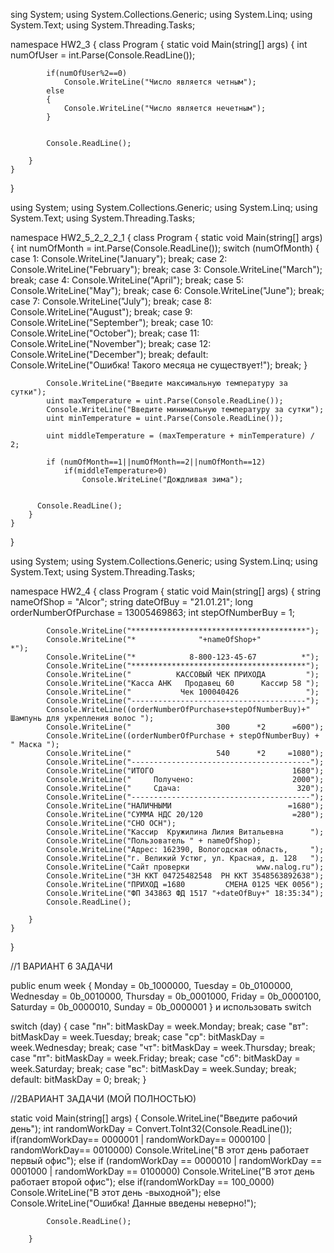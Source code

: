 sing System;
using System.Collections.Generic;
using System.Linq;
using System.Text;
using System.Threading.Tasks;

namespace HW2_3
{
    class Program
    {
        static void Main(string[] args)
        {
            int numOfUser = int.Parse(Console.ReadLine());

            if(numOfUser%2==0)
                Console.WriteLine("Число является четным");
            else 
            {
                Console.WriteLine("Число является нечетным");
            }


            Console.ReadLine();

        }
    }
}

using System;
using System.Collections.Generic;
using System.Linq;
using System.Text;
using System.Threading.Tasks;

namespace HW2_5_2_2_2_1
{
    class Program
    {
        static void Main(string[] args)
        {
            int numOfMonth = int.Parse(Console.ReadLine());
            switch (numOfMonth)
            {
                case 1:
                    Console.WriteLine("January");
                    break;
                case 2:
                    Console.WriteLine("February");
                    break;
                case 3:
                    Console.WriteLine("March");
                    break;
                case 4:
                    Console.WriteLine("April");
                    break;
                case 5:
                    Console.WriteLine("May");
                    break;
                case 6:
                    Console.WriteLine("June");
                    break;
                case 7:
                    Console.WriteLine("July");
                    break;
                case 8:
                    Console.WriteLine("August");
                    break;
                case 9:
                    Console.WriteLine("September");
                    break;
                case 10:
                    Console.WriteLine("October");
                    break;
                case 11:
                    Console.WriteLine("November");
                    break;
                case 12:
                    Console.WriteLine("December");
                    break;
                default:
                    Console.WriteLine("Ошибка! Такого месяца не существует!");
                    break;
            }

            Console.WriteLine("Введите максимальную температуру за сутки");
            uint maxTemperature = uint.Parse(Console.ReadLine());
            Console.WriteLine("Введите минимальную температуру за сутки");
            uint minTemperature = uint.Parse(Console.ReadLine());

            uint middleTemperature = (maxTemperature + minTemperature) / 2;

            if (numOfMonth==1||numOfMonth==2||numOfMonth==12)
                if(middleTemperature>0)
                    Console.WriteLine("Дождливая зима");


          Console.ReadLine();  
        }
    }
}

using System;
using System.Collections.Generic;
using System.Linq;
using System.Text;
using System.Threading.Tasks;

namespace HW2_4
{
    class Program
    {
        static void Main(string[] args)
        {
            string nameOfShop = "Alcor";
            string dateOfBuy = "21.01.21";
            long orderNumberOfPurchase = 13005469863;
            int stepOfNumberBuy = 1;

            Console.WriteLine("***************************************");
            Console.WriteLine("*              "+nameOfShop+"                  *");
            Console.WriteLine("*            8-800-123-45-67          *");
            Console.WriteLine("***************************************");
            Console.WriteLine("          КАССОВЫЙ ЧЕК ПРИХОДА         ");
            Console.WriteLine("Касса АНК   Продавец 60      Кассир 58 ");
            Console.WriteLine("           Чек 100040426               ");
            Console.WriteLine("---------------------------------------");
            Console.WriteLine((orderNumberOfPurchase+stepOfNumberBuy)+" Шампунь для укрепления волос ");
            Console.WriteLine("                   300      *2      =600");
            Console.WriteLine((orderNumberOfPurchase + stepOfNumberBuy) + " Маска ");
            Console.WriteLine("                   540      *2     =1080");
            Console.WriteLine("----------------------------------------");
            Console.WriteLine("ИТОГО                               1680");
            Console.WriteLine("     Получено:                      2000");
            Console.WriteLine("     Сдача:                          320");
            Console.WriteLine("----------------------------------------");
            Console.WriteLine("НАЛИЧНЫМИ                          =1680");
            Console.WriteLine("СУММА НДС 20/120                    =280");
            Console.WriteLine("СНО ОСН");
            Console.WriteLine("Кассир  Кружилина Лилия Витальевна      ");
            Console.WriteLine("Пользователь " + nameOfShop);
            Console.WriteLine("Адрес: 162390, Вологодская область,     ");
            Console.WriteLine("г. Великий Устюг, ул. Красная, д. 128   ");
            Console.WriteLine("Сайт проверки               www.nalog.ru");
            Console.WriteLine("ЗН ККТ 04725482548  РН ККТ 3548563892638");
            Console.WriteLine("ПРИХОД =1680         СМЕНА 0125 ЧЕК 0056");
            Console.WriteLine("ФП 343863 ФД 1517 "+dateOfBuy+" 18:35:34");
            Console.ReadLine();

        }
    }
}

//1 ВАРИАНТ 6 ЗАДАЧИ 

public enum week
    {
        Monday      = 0b_1000000,
        Tuesday     = 0b_0100000,
        Wednesday   = 0b_0010000,
        Thursday    = 0b_0001000,
        Friday      = 0b_0000100,
        Saturday    = 0b_0000010,
        Sunday      = 0b_0000001
    }
и использовать switch

switch (day)
{
case "пн":
bitMaskDay = week.Monday;
break;
case "вт":
bitMaskDay = week.Tuesday;
break;
case "ср":
bitMaskDay = week.Wednesday;
break;
case "чт":
bitMaskDay = week.Thursday;
break;
case "пт":
bitMaskDay = week.Friday;
break;
case "сб":
bitMaskDay = week.Saturday;
break;
case "вс":
bitMaskDay = week.Sunday;
break;
default:
bitMaskDay = 0;
break;
}

//2ВАРИАНТ ЗАДАЧИ (МОЙ ПОЛНОСТЬЮ)

  static void Main(string[] args)
        {
            Console.WriteLine("Введите рабочий день");
            int randomWorkDay = Convert.ToInt32(Console.ReadLine());
            if(randomWorkDay== 0000001 | randomWorkDay== 0000100 | randomWorkDay== 0010000)
                Console.WriteLine("В этот день работает первый офис");
            else if (randomWorkDay == 0000010 | randomWorkDay == 0001000 | randomWorkDay == 0100000)
                Console.WriteLine("В этот день работает второй офис");
            else if(randomWorkDay == 100_0000)
                Console.WriteLine("В этот день -выходной");
            else
                Console.WriteLine("Ошибка! Данные введены неверно!");

            Console.ReadLine();

        }

